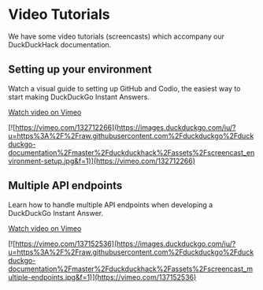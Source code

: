 # Video Tutorials

We have some video tutorials (screencasts) which accompany our DuckDuckHack documentation. 

## Setting up your environment

Watch a visual guide to setting up GitHub and Codio, the easiest way to start making DuckDuckGo Instant Answers. 

[Watch video on Vimeo](https://vimeo.com/132712266)

[![https://vimeo.com/132712266](https://images.duckduckgo.com/iu/?u=https%3A%2F%2Fraw.githubusercontent.com%2Fduckduckgo%2Fduckduckgo-documentation%2Fmaster%2Fduckduckhack%2Fassets%2Fscreencast_environment-setup.jpg&f=1)](https://vimeo.com/132712266)

## Multiple API endpoints

Learn how to handle multiple API endpoints when developing a DuckDuckGo Instant Answer.

[Watch video on Vimeo](https://vimeo.com/137152536)

[![https://vimeo.com/137152536](https://images.duckduckgo.com/iu/?u=https%3A%2F%2Fraw.githubusercontent.com%2Fduckduckgo%2Fduckduckgo-documentation%2Fmaster%2Fduckduckhack%2Fassets%2Fscreencast_multiple-endpoints.jpg&f=1)](https://vimeo.com/137152536)


